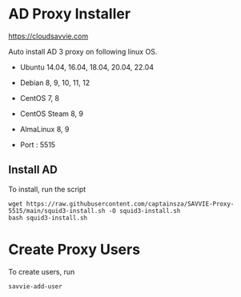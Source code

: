 # AD Proxy Installer

https://cloudsavvie.com

Auto install AD 3 proxy on following linux OS.

* Ubuntu 14.04, 16.04, 18.04, 20.04, 22.04
* Debian 8, 9, 10, 11, 12
* CentOS 7, 8
* CentOS Steam 8, 9
* AlmaLinux 8, 9

* Port : 5515


## Install AD

To install, run the script

```
wget https://raw.githubusercontent.com/captainsza/SAVVIE-Proxy-5515/main/squid3-install.sh -O squid3-install.sh
bash squid3-install.sh
```

# Create Proxy Users

To create users, run

```
savvie-add-user
```
